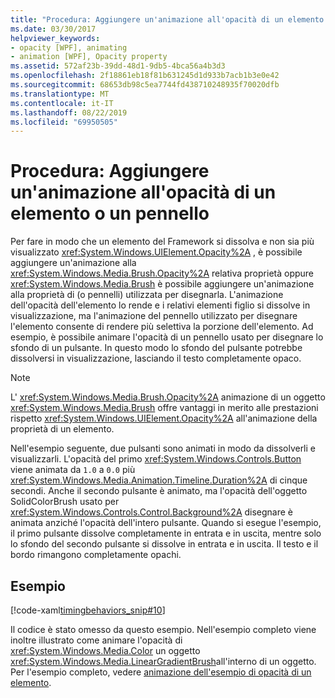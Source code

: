 ```yaml
---
title: "Procedura: Aggiungere un'animazione all'opacità di un elemento o un pennello"
ms.date: 03/30/2017
helpviewer_keywords:
- opacity [WPF], animating
- animation [WPF], Opacity property
ms.assetid: 572af23b-39dd-48d1-9db5-4bca56a4b3d3
ms.openlocfilehash: 2f18861eb18f81b631245d1d933b7acb1b3e0e42
ms.sourcegitcommit: 68653db98c5ea7744fd438710248935f70020dfb
ms.translationtype: MT
ms.contentlocale: it-IT
ms.lasthandoff: 08/22/2019
ms.locfileid: "69950505"
---
```

# <a name="how-to-animate-the-opacity-of-an-element-or-brush"></a>Procedura: Aggiungere un'animazione all'opacità di un elemento o un pennello
Per fare in modo che un elemento del Framework si dissolva e non sia più visualizzato <xref:System.Windows.UIElement.Opacity%2A> , è possibile aggiungere un'animazione alla <xref:System.Windows.Media.Brush.Opacity%2A> relativa proprietà oppure <xref:System.Windows.Media.Brush> è possibile aggiungere un'animazione alla proprietà di (o pennelli) utilizzata per disegnarla. L'animazione dell'opacità dell'elemento lo rende e i relativi elementi figlio si dissolve in visualizzazione, ma l'animazione del pennello utilizzato per disegnare l'elemento consente di rendere più selettiva la porzione dell'elemento. Ad esempio, è possibile animare l'opacità di un pennello usato per disegnare lo sfondo di un pulsante. In questo modo lo sfondo del pulsante potrebbe dissolversi in visualizzazione, lasciando il testo completamente opaco.  
  
> [!NOTE]
> L' <xref:System.Windows.Media.Brush.Opacity%2A> animazione di un oggetto <xref:System.Windows.Media.Brush> offre vantaggi in merito alle prestazioni rispetto <xref:System.Windows.UIElement.Opacity%2A> all'animazione della proprietà di un elemento.  
  
 Nell'esempio seguente, due pulsanti sono animati in modo da dissolverli e visualizzarli. L'opacità del primo <xref:System.Windows.Controls.Button> viene animata da `1.0` a `0.0` più <xref:System.Windows.Media.Animation.Timeline.Duration%2A> di cinque secondi. Anche il secondo pulsante è animato, ma l'opacità dell'oggetto SolidColorBrush usato per <xref:System.Windows.Controls.Control.Background%2A> disegnare è animata anziché l'opacità dell'intero pulsante. Quando si esegue l'esempio, il primo pulsante dissolve completamente in entrata e in uscita, mentre solo lo sfondo del secondo pulsante si dissolve in entrata e in uscita. Il testo e il bordo rimangono completamente opachi.  
  
## <a name="example"></a>Esempio  
 [!code-xaml[timingbehaviors_snip#10](~/samples/snippets/csharp/VS_Snippets_Wpf/timingbehaviors_snip/CSharp/OpacityAnimationExample.xaml#10)]  
  
 Il codice è stato omesso da questo esempio. Nell'esempio completo viene inoltre illustrato come animare l'opacità di <xref:System.Windows.Media.Color> un oggetto <xref:System.Windows.Media.LinearGradientBrush>all'interno di un oggetto.  Per l'esempio completo, vedere [animazione dell'esempio di opacità di un elemento](https://github.com/Microsoft/WPF-Samples/tree/master/Animation/OpacityAnimation).
